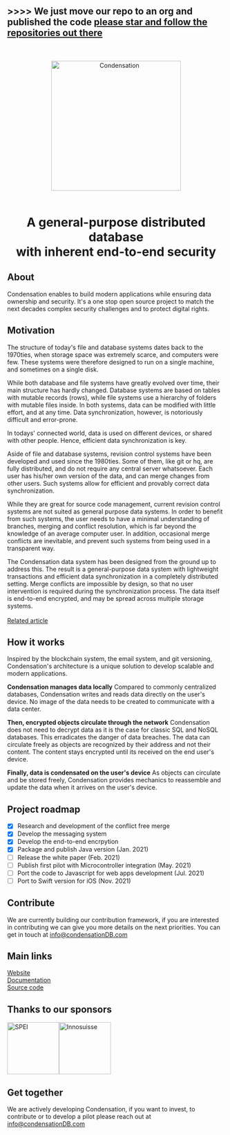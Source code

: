 ## >>>> We just move our repo to an org and published the code [please star and follow the repositories out there](https://github.com/CondensationDB)<br>

<p align="center">
  <br>
  <br>
  <img src="https://preview.condensation.io/assets/img/logo.svg" alt="Condensation" width="300">
  <br>
  <br>
</p>

<h1 align="center">
  A general-purpose distributed database
  <br>
  with inherent end-to-end security
</h1>

## About
Condensation enables to build modern applications while ensuring data ownership and security.
It's a one stop open source project to match the next decades complex security challenges and to protect digital rights.

## Motivation

The structure of today's file and database systems dates back to the 1970ties, when storage space was extremely scarce, and computers were few. These systems were therefore designed to run on a single machine, and sometimes on a single disk.

While both database and file systems have greatly evolved over time, their main structure has hardly changed. Database systems are based on tables with mutable records (rows), while file systems use a hierarchy of folders with mutable files inside. In both systems, data can be modified with little effort, and at any time. Data synchronization, however, is notoriously difficult and error-prone.

In todays' connected world, data is used on different devices, or shared with other people. Hence, efficient data synchronization is key.

Aside of file and database systems, revision control systems have been developed and used since the 1980ties. Some of them, like git or hq, are fully distributed, and do not require any central server whatsoever. Each user has his/her own version of the data, and can merge changes from other users. Such systems allow for efficient and provably correct data synchronization.

While they are great for source code management, current revision control systems are not suited as general purpose data systems. In order to benefit from such systems, the user needs to have a minimal understanding of branches, merging and conflict resolution, which is far beyond the knowledge of an average computer user. In addition, occasional merge conflicts are inevitable, and prevent such systems from being used in a transparent way.

The Condensation data system has been designed from the ground up to address this. The result is a general-purpose data system with lightweight transactions and efficient data synchronization in a completely distributed setting. Merge conflicts are impossible by design, so that no user intervention is required during the synchronization process. The data itself is end-to-end encrypted, and may be spread across multiple storage systems.
<br><br>
[Related article](https://www.inkandswitch.com/local-first.html)

## How it works

Inspired by the blockchain system, the email system, and git versioning, Condensation's architecture is a unique solution to develop scalable and modern applications.

**Condensation manages data locally**
Compared to commonly centralized databases, Condensation writes and reads data directly on the user's device. No image of the data needs to be created to communicate with a data center.

**Then, encrypted objects circulate through the network**
Condensation does not need to decrypt data as it is the case for classic SQL and NoSQL databases. This erradicates the danger of data breaches. The data can circulate freely as objects are recognized by their address and not their content. The content stays encrypted until its received on the end user's device.

**Finally, data is condensated on the user's device**
As objects can circulate and be stored freely, Condensation provides mechanics to reassemble and update the data when it arrives on the user's device.


## Project roadmap

- [x] Research and development of the conflict free merge
- [x] Develop the messaging system
- [x] Develop the end-to-end encrpytion
- [x] Package and publish Java version (Jan. 2021)
- [ ] Release the white paper (Feb. 2021)
- [ ] Publish first pilot with Microcontroller integration (May. 2021)
- [ ] Port the code to Javascript for web apps development (Jul. 2021)
- [ ] Port to Swift version for iOS (Nov. 2021)

## Contribute

We are currently building our contribution framework, if you are interested in contributing we can give you more details on the next priorities. You can get in touch at info@condensationDB.com

## Main links

[Website](https://condensationDB.com)<br>
[Documentation](https://docs.condensationDB.com)<br>
[Source code](https://docs.condensationDB.com)<br>

## Thanks to our sponsors

<img src="https://preview.condensation.io/assets/img/SPEI.png" alt="SPEI" height="120"><img src="https://preview.condensation.io/assets/img/Innosuisse.png" alt="Innosuisse" height="120">

## Get together

We are actively developing Condensation, if you want to invest, to contribute or to develop a pilot please reach out at info@condensationDB.com
